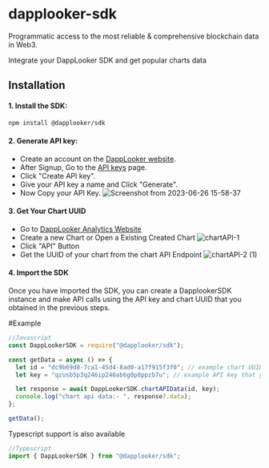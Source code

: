# dapplooker-sdk

Programmatic access to the most reliable &amp; comprehensive blockchain data in Web3.

Integrate your DappLooker SDK and get popular charts data

## Installation

#### 1. Install the SDK:

```bash
npm install @dapplooker/sdk
```

#### 2. Generate API key:

- Create an account on the [DappLooker website](https://dapplooker.com/).
- After Signup, Go to the [API keys](https://dapplooker.com/user/api) page.
- Click "Create API key".
- Give your API key a name and Click "Generate".
- Now Copy your API Key.
  ![Screenshot from 2023-06-26 15-58-37](https://github.com/dapplooker/dapplooker-sdk/assets/95044988/e1184e21-8260-43fd-a998-7ec6c75e80ac)

#### 3. Get Your Chart UUID

- Go to [DappLooker Analytics Website](https://analytics.dapplooker.com/)
- Create a new Chart or Open a Existing Created Chart
  ![chartAPI-1](https://github.com/dapplooker/dapplooker-sdk/assets/95044988/e0080a21-71e3-4f54-8b71-6baaed145d62)
- Click "API" Button
- Get the UUID of your chart from the chart API Endpoint
  ![chartAPI-2 (1)](https://github.com/dapplooker/dapplooker-sdk/assets/95044988/07ddb14d-f024-4ebe-a170-95ed2276e217)


#### 4. Import the SDK

Once you have imported the SDK, you can create a DapplookerSDK instance and make API calls using the API key and chart UUID that you obtained in the previous steps.

#Example

```javascript
//Javascript
const DappLookerSDK = require("@dapplooker/sdk");

const getData = async () => {
  let id = "dc9b69d8-7ca1-45d4-8ad0-a17f915f3f0"; // example chart UUID
  let key = "qzusb5p3q246ip246ab6g0p8ppzb7u"; // example API key that you generated

  let response = await DappLookerSDK.chartAPIData(id, key);
  console.log("chart api data:- ", response?.data);
};

getData();
```

Typescript support is also available

```jsx
//Typescript
import { DappLookerSDK } from "@dapplooker/sdk";
```

